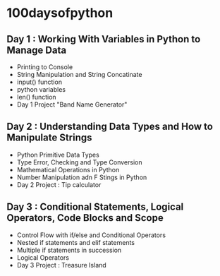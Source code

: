 # 100daysofpython

## Day 1 : Working With Variables in Python to Manage Data 

- Printing to Console
- String Manipulation and String Concatinate
- input() function 
- python variables
- len() function
- Day 1 Project "Band Name Generator"

## Day 2 : Understanding Data Types and How to Manipulate Strings

- Python Primitive Data Types
- Type Error, Checking and Type Conversion
- Mathematical Operations in Python
- Number Manipulation adn F Stings in Python
- Day 2 Project : Tip calculator

## Day 3 : Conditional Statements, Logical Operators, Code Blocks and Scope

- Control Flow with if/else and Conditional Operators
- Nested if statements and elif statements
- Multiple if statements in succession
- Logical Operators
- Day 3 Project : Treasure Island


